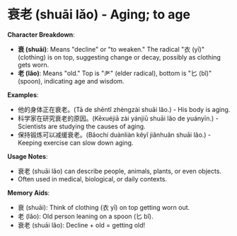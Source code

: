 # **衰老 (shuāi lǎo) - Aging; to age**

**Character Breakdown**:  
- **衰 (shuāi)**: Means "decline" or "to weaken." The radical "衣 (yī)" (clothing) is on top, suggesting change or decay, possibly as clothing gets worn.  
- **老 (lǎo)**: Means "old." Top is "⺹" (elder radical), bottom is "匕 (bǐ)" (spoon), indicating age and wisdom.

**Examples**:  
- 他的身体正在衰老。(Tā de shēntǐ zhèngzài shuāi lǎo.) - His body is aging.  
- 科学家在研究衰老的原因。(Kēxuéjiā zài yánjiū shuāi lǎo de yuányīn.) - Scientists are studying the causes of aging.  
- 保持锻炼可以减缓衰老。(Bǎochí duànliàn kěyǐ jiǎnhuǎn shuāi lǎo.) - Keeping exercise can slow down aging.

**Usage Notes**:  
- 衰老 (shuāi lǎo) can describe people, animals, plants, or even objects.  
- Often used in medical, biological, or daily contexts.

**Memory Aids**:  
- 衰 (shuāi): Think of clothing (衣 yī) on top getting worn out.  
- 老 (lǎo): Old person leaning on a spoon (匕 bǐ).  
- 衰老 (shuāi lǎo): Decline + old = getting old!